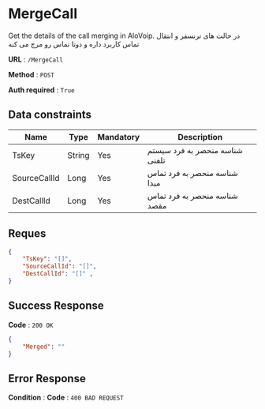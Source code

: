 # MergeCall

Get the details of the call merging in AloVoip.
در حالت های ترنسفر و انتقال تماس کاربرد داره و دوتا تماس رو مرج می کنه

**URL** : `/MergeCall`

**Method** : `POST`

**Auth required** : `True`


## Data constraints

|Name|Type|Mandatory|Description|
|-|-|-|-| 
|TsKey |String|Yes|  شناسه منحصر به فرد سیستم تلفنی|
|SourceCallId |Long |Yes | شناسه منحصر به فرد تماس مبدا|
|DestCallId |Long |Yes | شناسه منحصر به فرد تماس مقصد|

## Reques 

```json
{
    "TsKey": "[]",
    "SourceCallId": "[]",
    "DestCallId": "[]" ,
}
```

## Success Response

**Code** : `200 OK`

```json
{
    "Merged": ""
}
```

## Error Response

**Condition** : 
**Code** : `400 BAD REQUEST`

` ` 


